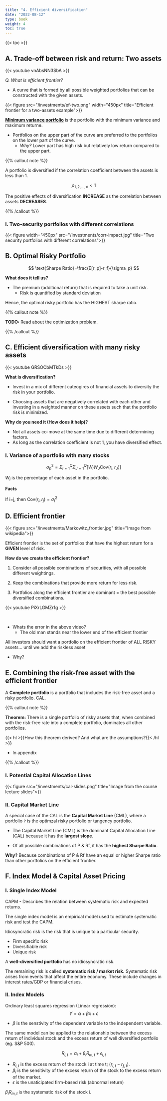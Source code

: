 ```yaml
---
title: "4. Efficient diversification"
date: "2022-08-12"
type: book
weight: 4
toc: true
---
```


{{< toc >}}

## A. Trade-off between risk and return: Two assets

{{< youtube vnAbsNN3SbA >}}

_Q. What is efficient frontier?_

- A curve that is formed by all possible weighted portfolios that can be constructed with the given assets.

{{< figure src="/investments/ef-two.png"  width="450px" title="Efficient frontier for a two-assets example">}}

<u><b>Minimum variance portfolio</b></u> is the portfolio with the minimum variance and maximum returne.

- Portfolios on the upper part of the curve are preferred to the portfolios on the lower part of the curve.
  - _Why?_ Lower part has high risk but relatively low return compared to the upper part.

{{% callout note %}}

A portfolio is diversified if the correlation coefficient between the assets is less than 1.

$$\rho_{1,2,...,n} \lt 1$$

The positive effects of diversification **INCREASE** as the correlation between assets **DECREASES**.

{{% /callout %}}

### I. Two-security portfolios with different correlations

{{< figure width="450px" src="/investments/corr-impact.jpg" title="Two security portfolios with different correlations">}}

## B. Optimal Risky Portfolio

$$
\text{Sharpe Ratio}=\frac{E[r_p]-r_f}{\sigma_p}
$$

**What does it tell us?**

- The premium (additional return) that is required to take a unit risk.
  - Risk is quantified by standard deviation

Hence, the optimal risky portfolio has the HIGHEST sharpe ratio.

{{% callout note %}}

**TODO:** Read about the optimization problem.

{{% /callout %}}

## C. Efficient diversification with many risky assets

{{< youtube GRSOCbMTkDs >}}

**What is diversification?**

- Invest in a mix of different cateogires of financial assets to diversity the risk in your portfolio.

- Choosing assets that are negatively correlated with each other and investing in a weighted manner on these assets such that the portfolio risk is minimized.

**Why do you need it (How does it help)?**

- Not all assets co-move at the same time due to different determining factors.
- As long as the correlation coefficient is not 1, you have diversified effect.

### I. Variance of a portfolio with many stocks

$$
\sigma_p^2 = \Sigma_{I=1}^Q \Sigma_{J=1}^Q[W_IW_J \text{Cov}(r_I, r_J)]
$$

$W_i$ is the percentage of each asset in the portfolio.

**Facts**

If i=j, then $\text{Cov}(r_i, r_j) = \sigma_I^2$

## D. Efficient frontier

{{< figure src="/investments/Markowitz_frontier.jpg" title="Image from wikipedia">}}

Efficient frontier is the set of portfolios that have the highest return for a **GIVEN** level of risk.

**How do we create the efficient frontier?**

1. Consider all possible combinations of securities, with all possible different weightings.

2. Keep the combinations that provide more return for less risk.

3. Portfolios along the efficient frontier are dominant = the best possible diversified combinations.

{{< youtube PiXrLGMZr1g >}}

<br>

- Whats the error in the above video?
  - The old man stands near the lower end of the efficient frontier

All investors should want a portfolio on the efficient frontier of ALL RISKY assets… until we add the riskless asset

- Why?

## E. Combining the risk-free asset with the efficient frontier

A **Complete portfolio** is a portfolio that includes the risk-free asset and a risky portfolio. CAL.

{{% callout note %}}

**Theorem:** There is a single portfolio of risky assets that, when combined with the risk-free rate into a complete portfolio, dominates all other portfolios.

{{< hl >}}How this theorem derived? And what are the assumptions?{{< /hl >}}

- In appendix

{{% /callout %}}

### I. Potential Capital Allocation Lines

{{< figure src="/investments/cal-slides.png" title="Image from the course lecture slides">}}

### II. Capital Market Line

A special case of the CAL is the **Capital Market Line** (CML), where a portfolio `P` is the optimzal risky portfolio or tangency portfolio.

- The Capital Market Line (CML) is the dominant Capital Allocation Line (CAL) because it has the **largest slope**.

* Of all possible combinations of P & Rf, it has the **highest Sharpe Ratio**.

**Why?** Because combinations of P & Rf have an equal or higher Sharpe ratio than other portfolios on the efficient frontier.

## F. Index Model & Capital Asset Pricing

### I. Single Index Model

CAPM - Describes the relation between systematic risk and expected returns.

The single index model is an empirical model used to estimate systematic risk and test the CAPM.

Idiosyncratic risk is the risk that is unique to a particular security.

- Firm specific risk
- Diversifiable risk
- Unique risk

A **well-diversified portfolio** has no idiosyncratic risk.

The remaining risk is called **systematic risk / market risk.** Systematic risk arises from events that affect the entire economy. These include changes in interest rates/GDP or financial crises.

### II. Index Models

Ordinary least squares regression (Linear regression):
$$Y = \alpha + \beta x + \epsilon$$

- $\beta$ is the senstivity of the dependent variable to the independent variable.

The same model can be applied to the relationship between the excess return of individual stock and the excess return of well diversified portfolio (eg. S&P 500).

$$R_{i,t} = \alpha_i + \beta_i R_{m,t} + \epsilon_{i,t}$$

- $R_{i,t}$ is the excess return of the stock i at time t; ($r_{i,t}-r_{f,t}$).
- $\beta_i$ is the sensitivity of the excess return of the stock to the excess return of the market.
- $\epsilon$ is the unaticipated firm-based risk (abnormal return)

$\beta_i R_{m,t}$ is the systematic risk of the stock i.
